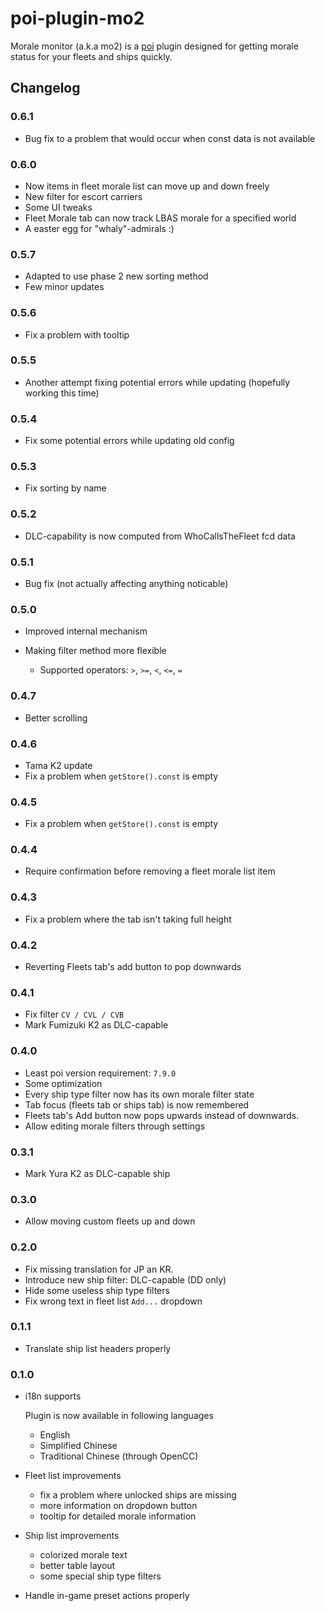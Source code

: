 # poi-plugin-mo2

Morale monitor (a.k.a mo2) is a [poi](https://github.com/poooi/poi) plugin
designed for getting morale status for your fleets and ships quickly.

## Changelog

### 0.6.1

- Bug fix to a problem that would occur when const data is not available

### 0.6.0

- Now items in fleet morale list can move up and down freely
- New filter for escort carriers
- Some UI tweaks
- Fleet Morale tab can now track LBAS morale for a specified world
- A easter egg for "whaly"-admirals :)

### 0.5.7

- Adapted to use phase 2 new sorting method
- Few minor updates

### 0.5.6

- Fix a problem with tooltip

### 0.5.5

- Another attempt fixing potential errors while updating (hopefully working this time)

### 0.5.4

- Fix some potential errors while updating old config

### 0.5.3

- Fix sorting by name

### 0.5.2

- DLC-capability is now computed from WhoCallsTheFleet fcd data

### 0.5.1

- Bug fix (not actually affecting anything noticable)

### 0.5.0

- Improved internal mechanism

- Making filter method more flexible

    - Supported operators: `>`, `>=`, `<`, `<=`, `=`

### 0.4.7

- Better scrolling

### 0.4.6

- Tama K2 update
- Fix a problem when `getStore().const` is empty

### 0.4.5

- Fix a problem when `getStore().const` is empty

### 0.4.4

- Require confirmation before removing a fleet morale list item

### 0.4.3

- Fix a problem where the tab isn't taking full height

### 0.4.2

- Reverting Fleets tab's add button to pop downwards

### 0.4.1

- Fix filter `CV / CVL / CVB`
- Mark Fumizuki K2 as DLC-capable

### 0.4.0

- Least poi version requirement: `7.9.0`
- Some optimization
- Every ship type filter now has its own morale filter state
- Tab focus (fleets tab or ships tab) is now remembered
- Fleets tab's Add button now pops upwards instead of downwards.
- Allow editing morale filters through settings

### 0.3.1

- Mark Yura K2 as DLC-capable ship

### 0.3.0

- Allow moving custom fleets up and down

### 0.2.0

- Fix missing translation for JP an KR.
- Introduce new ship filter: DLC-capable (DD only)
- Hide some useless ship type filters
- Fix wrong text in fleet list `Add...` dropdown

### 0.1.1

- Translate ship list headers properly

### 0.1.0

- i18n supports

    Plugin is now available in following languages

    - English
    - Simplified Chinese
    - Traditional Chinese (through OpenCC)

- Fleet list improvements

    - fix a problem where unlocked ships are missing
    - more information on dropdown button
    - tooltip for detailed morale information

- Ship list improvements

    - colorized morale text
    - better table layout
    - some special ship type filters

- Handle in-game preset actions properly
